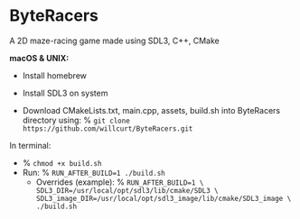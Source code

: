 # ByteRacers
A 2D maze-racing game made using SDL3, C++, CMake

**macOS & UNIX:**
- Install homebrew
- Install SDL3 on system

- Download CMakeLists.txt, main.cpp, assets, build.sh into ByteRacers directory using: % `git clone https://github.com/willcurt/ByteRacers.git`

In terminal:
- % `chmod +x build.sh`
- Run: % `RUN_AFTER_BUILD=1 ./build.sh`
    - Overrides (example):
      % `RUN_AFTER_BUILD=1 \
      SDL3_DIR=/usr/local/opt/sdl3/lib/cmake/SDL3 \
      SDL3_image_DIR=/usr/local/opt/sdl3_image/lib/cmake/SDL3_image \
      ./build.sh`


